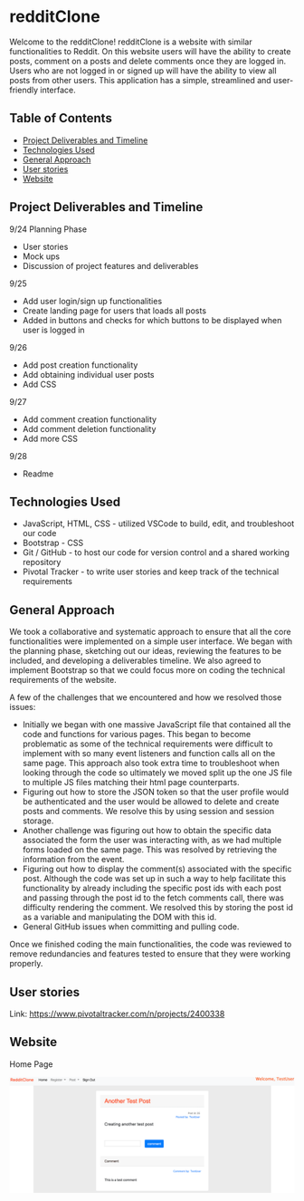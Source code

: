 # redditClone

Welcome to the redditClone! redditClone is a website with similar functionalities to Reddit. On this website users will have the ability to create posts, comment on a posts and delete comments once they are logged in. Users who are not logged in or signed up will have the ability to view all posts from other users. This application has a simple, streamlined and user-friendly interface.

## Table of Contents
* [Project Deliverables and Timeline](#project-deliverables-and-timeline)
* [Technologies Used](#general-approach)
* [General Approach](#general-approach)
* [User stories](#user-stories)
* [Website](#website)

## Project Deliverables and Timeline

9/24
Planning Phase
-	User stories
-	Mock ups
-	Discussion of project features and deliverables

9/25
-	Add user login/sign up functionalities
-	Create landing page for users that loads all posts 
-	Added in buttons and checks for which buttons to be displayed when user is logged in

9/26
-	Add post creation functionality 
-	Add obtaining individual user posts
-	Add CSS

9/27
-	Add comment creation functionality
-	Add comment deletion functionality
-	Add more CSS

9/28
-	Readme

## Technologies Used
-	JavaScript, HTML, CSS - utilized VSCode to build, edit, and troubleshoot our code
-	Bootstrap - CSS
-	Git / GitHub - to host our code for version control and a shared working repository
-	Pivotal Tracker - to write user stories and keep track of the technical requirements

## General Approach

We took a collaborative and systematic approach to ensure that all the core functionalities were implemented on a simple user interface. We began with the planning phase, sketching out our ideas, reviewing the features to be included, and developing a deliverables timeline. We also agreed to implement Bootstrap so that we could focus more on coding the technical requirements of the website.

A few of the challenges that we encountered and how we resolved those issues:
-	Initially we began with one massive JavaScript file that contained all the code and functions for various pages. This began to become problematic as some of the technical requirements were difficult to implement with so many event listeners and function calls all on the same page. This approach also took extra time to troubleshoot when looking through the code so ultimately we moved split up the one JS file to multiple JS files matching their html page counterparts.
-	Figuring out how to store the JSON token so that the user profile would be authenticated and the user would be allowed to delete and create posts and comments. We resolve this by using session and session storage.
-	Another challenge was figuring out how to obtain the specific data associated the form the user was interacting with, as we had multiple forms loaded on the same page. This was resolved by retrieving the information from the event.
-	Figuring out how to display the comment(s) associated with the specific post. Although the code was set up in such a way to help facilitate this functionality by already including the specific post ids with each post and passing through the post id to the fetch comments call, there was difficulty rendering the comment. We resolved this by storing the post id as a variable and manipulating the DOM with this id.
-	General GitHub issues when committing and pulling code.

Once we finished coding the main functionalities, the code was reviewed to remove redundancies and features tested to ensure that they were working properly. 

## User stories
Link:   https://www.pivotaltracker.com/n/projects/2400338

## Website
Home Page

![alt text](https://github.com/stchen1012/redditClone/blob/master/HomePage.png)
